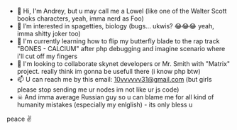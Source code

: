 - 👋 Hi, I'm Andrey, but u may call me a Lowel (like one of the Walter Scott books characters, yeah, imma nerd as Foo)
- 👀 I’m interested in spagetties, biology (bugs... ukwis? 😂😂😂 yeah, imma shitty joker too)
- 🌱 I'm currently learning how to flip my butterfly blade to the rap track "BONES - CALCIUM" after php debugging and imagine scenario where i'll cut off my fingers
- 💞️ I'm looking to collaborate skynet developers or Mr. Smith with "Matrix" project. really think im gonna be usefull there (i know php btw)
- 📫 U can reach me by this email: 10vvvvvv31@gmail.com (but girls please stop sending me ur nodes im not like ur js code)
- ☠ And imma average Russian guy so u can blame me for all kind of humanity mistakes (especially my enlglish) - its only bless u

peace ✌
